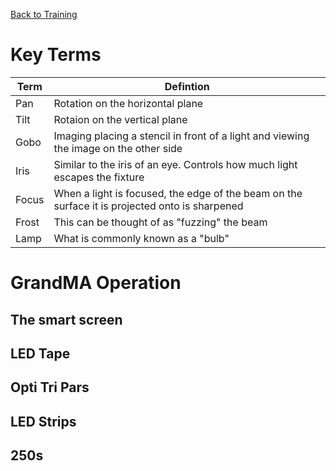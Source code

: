 <!-- TITLE: 203B - GrandMA is your Friend (Part 3) -->
<!-- SUBTITLE: This is a step through of all of our CTB fixtures -->

[Back to Training](/lights/training)
# Key Terms
| Term | Defintion |
| --- | --- |
| Pan | Rotation on the horizontal plane |
| Tilt | Rotaion on the vertical plane |
| Gobo | Imaging placing a stencil in front of a light and viewing the image on the other side |
| Iris | Similar to the iris of an eye. Controls how much light escapes the fixture |
| Focus | When a light is focused, the edge of the beam on the surface it is projected onto is sharpened |
| Frost | This can be thought of as "fuzzing" the beam |
| Lamp | What is commonly known as a "bulb" |

# GrandMA Operation
## The smart screen
## LED Tape
## Opti Tri Pars
## LED Strips
## 250s